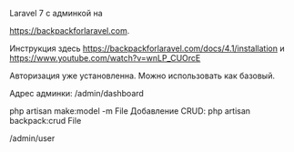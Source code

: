 Laravel 7  c админкой на 

https://backpackforlaravel.com.

Инструкция здесь https://backpackforlaravel.com/docs/4.1/installation и https://www.youtube.com/watch?v=wnLP_CUOrcE

Авторизация уже установленна. Можно использовать как базовый.

Адрес админки: /admin/dashboard

php artisan make:model -m File
Добавление CRUD: php artisan backpack:crud File

/admin/user
